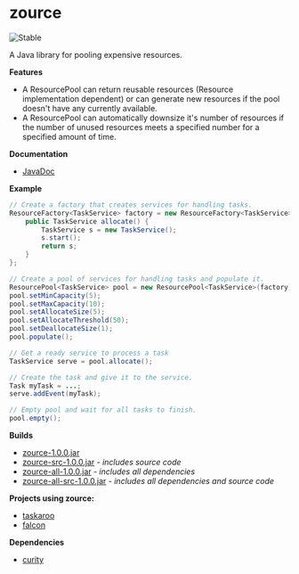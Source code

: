 zource
======

![Stable](http://i4.photobucket.com/albums/y123/Freaklotr4/stage_stable.png)

A Java library for pooling expensive resources.

**Features**
- A ResourcePool can return reusable resources (Resource implementation dependent) or can generate new resources if the pool doesn't have any currently available.
- A ResourcePool can automatically downsize it's number of resources if the number of unused resources meets a specified number for a specified amount of time.

**Documentation**
- [JavaDoc](http://gh.magnos.org/?r=http://clickermonkey.github.com/Zource/)

**Example**

```java
// Create a factory that creates services for handling tasks.
ResourceFactory<TaskService> factory = new ResourceFactory<TaskService>() {
    public TaskService allocate() {
        TaskService s = new TaskService();
        s.start();
        return s;
    }
};

// Create a pool of services for handling tasks and populate it.
ResourcePool<TaskService> pool = new ResourcePool<TaskService>(factory);
pool.setMinCapacity(5);
pool.setMaxCapacity(10);
pool.setAllocateSize(5);
pool.setAllocateThreshold(50);
pool.setDeallocateSize(1);
pool.populate();

// Get a ready service to process a task
TaskService serve = pool.allocate();

// Create the task and give it to the service.
Task myTask = ...;
serve.addEvent(myTask);

// Empty pool and wait for all tasks to finish.
pool.empty();
```

**Builds**
- [zource-1.0.0.jar](http://gh.magnos.org/?r=https://github.com/ClickerMonkey/Zource/blob/master/build/zource-1.0.0.jar?raw=true)
- [zource-src-1.0.0.jar](http://gh.magnos.org/?r=https://github.com/ClickerMonkey/Zource/blob/master/build/zource-src-1.0.0.jar?raw=true) *- includes source code*
- [zource-all-1.0.0.jar](http://gh.magnos.org/?r=https://github.com/ClickerMonkey/Zource/blob/master/build/zource-1.0.0.jar?raw=true) *- includes all dependencies*
- [zource-all-src-1.0.0.jar](http://gh.magnos.org/?r=https://github.com/ClickerMonkey/Zource/blob/master/build/zource-src-1.0.0.jar?raw=true) *- includes all dependencies and source code*

**Projects using zource:**
- [taskaroo](http://gh.magnos.org/?r=https://github.com/ClickerMonkey/Taskaroo)
- [falcon](http://gh.magnos.org/?r=https://github.com/ClickerMonkey/Falcon)

**Dependencies**
- [curity](http://gh.magnos.org/?r=https://github.com/ClickerMonkey/Curity)
